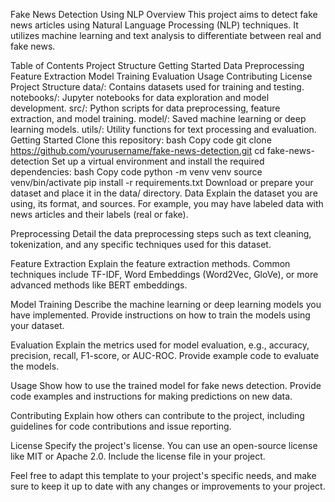 Fake News Detection Using NLP
Overview
This project aims to detect fake news articles using Natural Language Processing (NLP) techniques. It utilizes machine learning and text analysis to differentiate between real and fake news.

Table of Contents
Project Structure
Getting Started
Data
Preprocessing
Feature Extraction
Model Training
Evaluation
Usage
Contributing
License
Project Structure
data/: Contains datasets used for training and testing.
notebooks/: Jupyter notebooks for data exploration and model development.
src/: Python scripts for data preprocessing, feature extraction, and model training.
model/: Saved machine learning or deep learning models.
utils/: Utility functions for text processing and evaluation.
Getting Started
Clone this repository:
bash
Copy code
git clone https://github.com/yourusername/fake-news-detection.git
cd fake-news-detection
Set up a virtual environment and install the required dependencies:
bash
Copy code
python -m venv venv
source venv/bin/activate
pip install -r requirements.txt
Download or prepare your dataset and place it in the data/ directory.
Data
Explain the dataset you are using, its format, and sources. For example, you may have labeled data with news articles and their labels (real or fake).

Preprocessing
Detail the data preprocessing steps such as text cleaning, tokenization, and any specific techniques used for this dataset.

Feature Extraction
Explain the feature extraction methods. Common techniques include TF-IDF, Word Embeddings (Word2Vec, GloVe), or more advanced methods like BERT embeddings.

Model Training
Describe the machine learning or deep learning models you have implemented. Provide instructions on how to train the models using your dataset.

Evaluation
Explain the metrics used for model evaluation, e.g., accuracy, precision, recall, F1-score, or AUC-ROC. Provide example code to evaluate the models.

Usage
Show how to use the trained model for fake news detection. Provide code examples and instructions for making predictions on new data.

Contributing
Explain how others can contribute to the project, including guidelines for code contributions and issue reporting.

License
Specify the project's license. You can use an open-source license like MIT or Apache 2.0. Include the license file in your project.

Feel free to adapt this template to your project's specific needs, and make sure to keep it up to date with any changes or improvements to your project.
